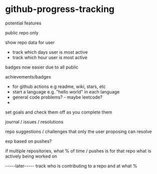 # github-progress-tracking

potential features

public repo only

show repo data for user
- track which days user is most active
- track which hour user is most active

badges now easier due to all public

achievements/badges
- for github actions e.g readme, wiki, stars, etc
- start a language e.g. "hello world" in each language
- general code problems? - maybe leetcode?
- 


set goals and check them off as you complete them

journal / issues / resolutions

repo suggestions / challenges that only the user proposing can resolve

exp based on pushes?

if multiple repositories, what % of time / pushes is for that repo
what is actively being worked on



-----later-----
track who is contributing to a repo and at what %
